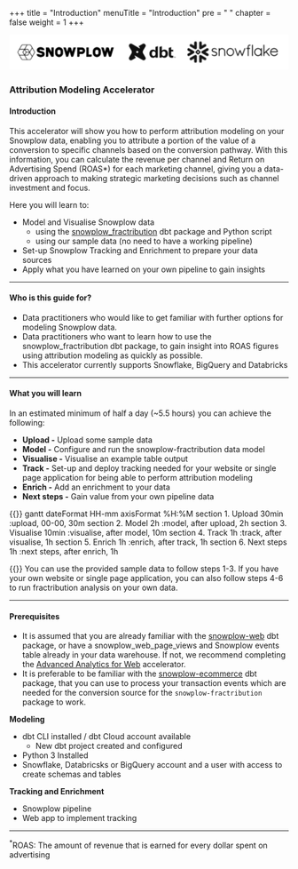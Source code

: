 +++
title = "Introduction"
menuTitle = "Introduction"
pre = "<i class='fas fa-rocket'></i> "
chapter = false
weight = 1
+++

!['logo-banner'](images/logo_banner_2.png)

### Attribution Modeling Accelerator

#### Introduction

This accelerator will show you how to perform attribution modeling on your Snowplow data, enabling you to attribute a portion of the value of a conversion to specific channels based on the conversion pathway. With this information, you can calculate the revenue per channel and Return on Advertising Spend (ROAS*) for each marketing channel, giving you a data-driven approach to making strategic marketing decisions such as channel investment and focus.

Here you will learn to:

* Model and Visualise Snowplow data
  - using the [snowplow_fractribution](https://hub.getdbt.com/snowplow/snowplow_fractribution/latest/) dbt package and Python script
  - using our sample data (no need to have a working pipeline)
* Set-up Snowplow Tracking and Enrichment to prepare your data sources
* Apply what you have learned on your own pipeline to gain insights
***

#### Who is this guide for?

- Data practitioners who would like to get familiar with further options for modeling Snowplow data.
- Data practitioners who want to learn how to use the snowplow_fractribution dbt package, to gain insight into ROAS figures using attribution modeling as quickly as possible.
- This accelerator currently supports Snowflake, BigQuery and Databricks

***

#### What you will learn

In an estimated minimum of half a day (~5.5 hours) you can achieve the following:

- **Upload -** Upload some sample data
- **Model -** Configure and run the snowplow-fractribution data model
- **Visualise -** Visualise an example table output
- **Track -** Set-up and deploy tracking needed for your website or single page application for being able to perform attribution modeling
- **Enrich -** Add an enrichment to your data
- **Next steps -** Gain value from your own pipeline data


{{<mermaid>}}
gantt
        dateFormat  HH-mm
        axisFormat %H:%M
        section 1. Upload
        30min       :upload, 00-00, 30m
        section 2. Model
        2h          :model, after upload, 2h
        section 3. Visualise
        10min          :visualise, after model, 10m
        section 4. Track
        1h          :track, after visualise, 1h
        section 5. Enrich
        1h          :enrich, after track, 1h
        section 6. Next steps
        1h          :next steps, after enrich, 1h

{{</mermaid >}}
You can use the provided sample data to follow steps 1-3. If you have your own website or single page application, you can also follow steps 4-6 to run fractribution analysis on your own data.
***

#### Prerequisites

- It is assumed that you are already familiar with the [snowplow-web](https://hub.getdbt.com/snowplow/snowplow_web/latest/) dbt package, or have a snowplow_web_page_views and Snowplow events table already in your data warehouse. If not, we recommend completing the [Advanced Analytics for Web](https://docs.snowplow.io/accelerators/web) accelerator.
- It is preferable to be familiar with the [snowplow-ecommerce](https://hub.getdbt.com/snowplow/snowplow_ecommerce/latest/) dbt package, that you can use to process your transaction events which are needed for the conversion source for the `snowplow-fractribution` package to work.

**Modeling**
- dbt CLI installed / dbt Cloud account available
  - New dbt project created and configured
- Python 3 Installed
- Snowflake, Databricsks or BigQuery account and a user with access to create schemas and tables

**Tracking and Enrichment**
- Snowplow pipeline
- Web app to implement tracking

***
<sup>*</sup>ROAS: The amount of revenue that is earned for every dollar spent on advertising
